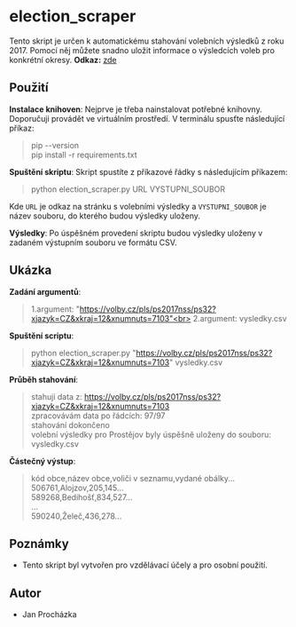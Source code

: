 # election_scraper

Tento skript je určen k automatickému stahování volebních výsledků z roku 2017. Pomocí něj můžete snadno uložit informace o výsledcích voleb pro konkrétní okresy.
**Odkaz:** [zde](https://volby.cz/pls/ps2017nss/ps3?xjazyk=CZ)

## Použití
**Instalace knihoven**: Nejprve je třeba nainstalovat potřebné knihovny. Doporučuji provádět ve virtuálním prostředí. V terminálu spusťte následující příkaz:
  >pip --version<br>
   pip install -r requirements.txt

**Spuštění skriptu**: Skript spustíte z příkazové řádky s následujícím příkazem:
   
>python election_scraper.py URL VYSTUPNI_SOUBOR

Kde `URL` je odkaz na stránku s volebními výsledky a `VYSTUPNI_SOUBOR` je název souboru, do kterého budou výsledky uloženy.

**Výsledky**: Po úspěšném provedení skriptu budou výsledky uloženy v zadaném výstupním souboru ve formátu CSV.

## Ukázka
**Zadání argumentů**:
   
  >1.argument: "https://volby.cz/pls/ps2017nss/ps32?xjazyk=CZ&xkraj=12&xnumnuts=7103"<br>
  2.argument: vysledky.csv

**Spuštění scriptu**:

>python election_scraper.py "https://volby.cz/pls/ps2017nss/ps32?xjazyk=CZ&xkraj=12&xnumnuts=7103" vysledky.csv

**Průběh stahování**:
>stahuji data z: https://volby.cz/pls/ps2017nss/ps32?xjazyk=CZ&xkraj=12&xnumnuts=7103<br>
zpracovávám data po řádcích: 97/97<br>
stahování dokončeno<br>
volební výsledky pro Prostějov byly úspěšně uloženy do souboru: vysledky.csv<br>

**Částečný výstup**:
>kód obce,název obce,voliči v seznamu,vydané obálky...<br>
506761,Alojzov,205,145...<br>
589268,Bedihošť,834,527...<br>
...<br>
590240,Želeč,436,278...

## Poznámky
- Tento skript byl vytvořen pro vzdělávací účely a pro osobní použití.

## Autor
- Jan Procházka




